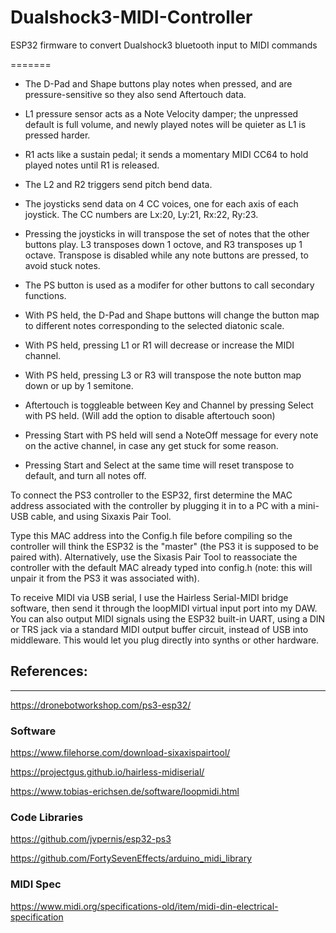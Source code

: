# Dualshock3-MIDI-Controller
ESP32 firmware to convert Dualshock3 bluetooth input to MIDI commands

=======

* The D-Pad and Shape buttons play notes when pressed, and are pressure-sensitive so they also send Aftertouch data.

* L1 pressure sensor acts as a Note Velocity damper; the unpressed default is full volume, and newly played notes will be quieter as L1 is pressed harder.

* R1 acts like a sustain pedal; it sends a momentary MIDI CC64 to hold played notes until R1 is released.

* The L2 and R2 triggers send pitch bend data.

* The joysticks send data on 4 CC voices, one for each axis of each joystick. The CC numbers are Lx:20, Ly:21, Rx:22, Ry:23.

* Pressing the joysticks in will transpose the set of notes that the other buttons play. L3 transposes down 1 octove, and R3 transposes up 1 octave. Transpose is disabled while any note buttons are pressed, to avoid stuck notes.
 
 
* The PS button is used as a modifer for other buttons to call secondary functions.

* With PS held, the D-Pad and Shape buttons will change the button map to different notes corresponding to the selected diatonic scale.

* With PS held, pressing L1 or R1 will decrease or increase the MIDI channel.

* With PS held, pressing L3 or R3 will transpose the note button map down or up by 1 semitone.


* Aftertouch is toggleable between Key and Channel by pressing Select with PS held. (Will add the option to disable aftertouch soon)

* Pressing Start with PS held will send a NoteOff message for every note on the active channel, in case any get stuck for some reason.

* Pressing Start and Select at the same time will reset transpose to default, and turn all notes off.



To connect the PS3 controller to the ESP32, first determine the MAC address associated with the controller by plugging it in to a PC with a mini-USB cable, and using Sixaxis Pair Tool. 

Type this MAC address into the Config.h file before compiling so the controller will think the ESP32 is the "master" (the PS3 it is supposed to be paired with). 
Alternatively, use the Sixasis Pair Tool to reassociate the controller with the default MAC already typed into config.h (note: this will unpair it from the PS3 it was associated with).

To receive MIDI via USB serial, I use the Hairless Serial-MIDI bridge software, then send it through the loopMIDI virtual input port into my DAW.
You can also output MIDI signals using the ESP32 built-in UART, using a DIN or TRS jack via a standard MIDI output buffer circuit, instead of USB into middleware. This would let you plug directly into synths or other hardware. 



## References:
-----------

https://dronebotworkshop.com/ps3-esp32/


### Software

https://www.filehorse.com/download-sixaxispairtool/

https://projectgus.github.io/hairless-midiserial/

https://www.tobias-erichsen.de/software/loopmidi.html


### Code Libraries

https://github.com/jvpernis/esp32-ps3

https://github.com/FortySevenEffects/arduino_midi_library


### MIDI Spec

https://www.midi.org/specifications-old/item/midi-din-electrical-specification
